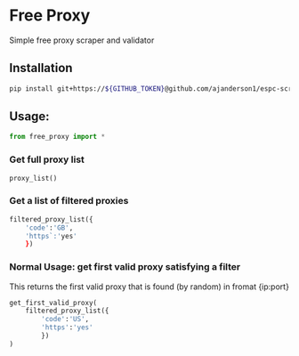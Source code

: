 # Free Proxy

Simple free proxy scraper and validator

## Installation
```bash
pip install git+https://${GITHUB_TOKEN}@github.com/ajanderson1/espc-scraper -vvv
```

## Usage:
```python
from free_proxy import *
```

### Get full proxy list
```python
proxy_list()
```

### Get a list of filtered proxies
```python
filtered_proxy_list({
    'code':'GB', 
    'https`:'yes'
    })
```

### Normal Usage: get first valid proxy satisfying a filter
This returns the first valid proxy that is found (by random) in fromat {ip:port}
```python
get_first_valid_proxy(
    filtered_proxy_list({
        'code':'US', 
        'https':'yes'
        })
)
```


